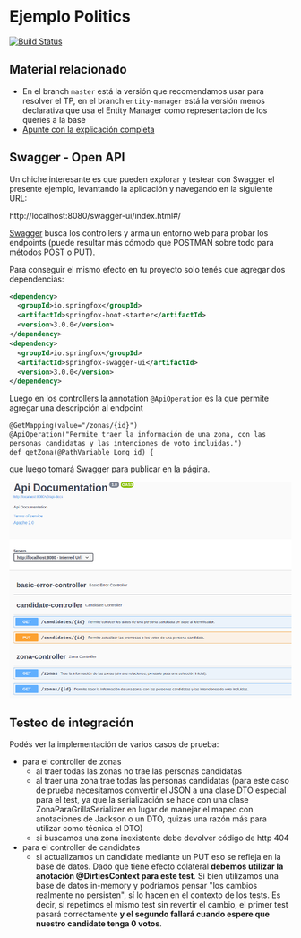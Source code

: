 # Ejemplo Politics

[![Build Status](https://travis-ci.com/uqbar-project/eg-politics-springboot.svg?branch=master)](https://travis-ci.com/uqbar-project/eg-politics-springboot)

## Material relacionado

- En el branch `master` está la versión que recomendamos usar para resolver el TP, en el branch `entity-manager` está la versión menos declarativa que usa el Entity Manager como representación de los queries a la base
- [Apunte con la explicación completa](https://docs.google.com/document/d/13vAmPKbWfWpRWze3AhLwnCHfWktfIIXnju3PD_tzyW4/edit)

## Swagger - Open API

Un chiche interesante es que pueden explorar y testear con Swagger el presente ejemplo, levantando la aplicación y navegando en la siguiente URL:

http://localhost:8080/swagger-ui/index.html#/

[Swagger](https://swagger.io/) busca los controllers y arma un entorno web para probar los endpoints (puede resultar más cómodo que POSTMAN sobre todo para métodos POST o PUT).

Para conseguir el mismo efecto en tu proyecto solo tenés que agregar dos dependencias:

```xml
<dependency>
  <groupId>io.springfox</groupId>
  <artifactId>springfox-boot-starter</artifactId>
  <version>3.0.0</version>
</dependency>
<dependency>
  <groupId>io.springfox</groupId>
  <artifactId>springfox-swagger-ui</artifactId>
  <version>3.0.0</version>
</dependency>
```

Luego en los controllers la annotation `@ApiOperation` es la que permite agregar una descripción al endpoint

```xtend
@GetMapping(value="/zonas/{id}")
@ApiOperation("Permite traer la información de una zona, con las personas candidatas y las intenciones de voto incluidas.")
def getZona(@PathVariable Long id) {
```

que luego tomará Swagger para publicar en la página.

![swagger](./images/swagger.png)

## Testeo de integración

Podés ver la implementación de varios casos de prueba:

- para el controller de zonas
  - al traer todas las zonas no trae las personas candidatas
  - al traer una zona trae todas las personas candidatas (para este caso de prueba necesitamos convertir el JSON a una clase DTO especial para el test, ya que la serialización se hace con una clase ZonaParaGrillaSerializer en lugar de manejar el mapeo con anotaciones de Jackson o un DTO, quizás una razón más para utilizar como técnica el DTO)
  - si buscamos una zona inexistente debe devolver código de http 404
- para el controller de candidates
  - si actualizamos un candidate mediante un PUT eso se refleja en la base de datos. Dado que tiene efecto colateral **debemos utilizar la anotación @DirtiesContext para este test**. Si bien utilizamos una base de datos in-memory y podríamos pensar "los cambios realmente no persisten", sí lo hacen en el contexto de los tests. Es decir, si repetimos el mismo test sin revertir el cambio, el primer test pasará correctamente **y el segundo fallará cuando espere que nuestro candidate tenga 0 votos**.
  